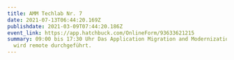 ```yaml
---
title: AMM Techlab Nr. 7
date: 2021-07-13T06:44:20.169Z
publishdate: 2021-03-09T07:44:20.186Z
event_link: https://app.hatchbuck.com/OnlineForm/93633621215
summary: 09:00 bis 17:30 Uhr Das Application Migration and Modernization Techlab
  wird remote durchgeführt.
---
```

